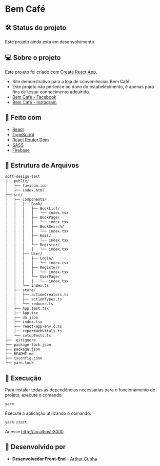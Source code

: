 # Bem Café

## 🛠️ Status do projeto

Este projeto ainda está em desenvolvimento.

## 💻 Sobre o projeto

Este projeto foi criado com [Create React App](https://github.com/facebook/create-react-app).

- Site demonstrativo para a loja de conveniências Bem Café.
- Este projeto não pertence ao dono do estabelecimento, é apenas para fins de testar conhecimento adquirido.
- [Bem Café - Facebook](https://www.facebook.com/bemcafebp)
- [Bem Café - Instagram](https://www.instagram.com/bemcafebp/)

## 🧪 Feito com

* [React](https://pt-br.reactjs.org/)
* [TypeScript](https://www.typescriptlang.org/)
* [React Router Dom](https://v5.reactrouter.com/web/guides/quick-start/)
* [SASS](https://sass-lang.com/)
* [Firebase](https://firebase.google.com/)

## 📁 Estrutura de Arquivos

```bash
soft-design-test
├── public/
│   ├── favicon.ico
│   ├── index.html
├── src/
│   ├── components/
│   │   ├── Book/
│   │   │   ├── BookList/
│   │   │   │   └── index.tsx
│   │   │   ├── BookPage/
│   │   │   │   └── index.tsx
│   │   │   ├── BookSearch/
│   │   │   │   └── index.tsx
│   │   │   ├── Edit/
│   │   │   │   └── index.tsx
│   │   │   └── Register/
│   │   │   │   └── index.tsx
│   │   ├── User/
│   │   │   ├── Login/
│   │   │   │   └── index.tsx
│   │   │   ├── Register/
│   │   │   │   └── index.tsx
│   │   │   └── UserPage/
│   │   │   │   └── index.tsx
│   │   └── index.ts
│   ├── store/
│   │   ├── actionCreators.ts
│   │   ├── actionTypes.ts
│   │   └── reducer.ts
│   ├── App.test.tsx
│   ├── App.tsx
│   ├── db.json
│   ├── index.tsx
│   ├── react-app-env.d.ts
│   ├── reportWebVitals.ts
│   └── setupTests.ts
├── .gitignore
├── package-lock.json
├── package.json
├── README.md
├── tsconfig.json
└── yarn.lock

```

## 🚀 Execução

Para instalar todas as dependências necessárias para o funcionamento do projeto, execute o comando:
```bash 
yarn
```

Execute a aplicação utilizando o comando:
```bash 
yarn start
```

Acesse [http://localhost:3000](http://localhost:3000).

## 📝 Desenvolvido por

* **Desenvolvedor Front-End**  - [Arthur Cunha](https://github.com/arthur-cunha11)
